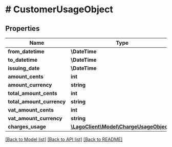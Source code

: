 # # CustomerUsageObject

## Properties

Name | Type | Description | Notes
------------ | ------------- | ------------- | -------------
**from_datetime** | **\DateTime** |  |
**to_datetime** | **\DateTime** |  |
**issuing_date** | **\DateTime** |  |
**amount_cents** | **int** |  |
**amount_currency** | **string** |  |
**total_amount_cents** | **int** |  |
**total_amount_currency** | **string** |  |
**vat_amount_cents** | **int** |  |
**vat_amount_currency** | **string** |  |
**charges_usage** | [**\LagoClient\Model\ChargeUsageObject[]**](ChargeUsageObject.md) |  |

[[Back to Model list]](../../README.md#models) [[Back to API list]](../../README.md#endpoints) [[Back to README]](../../README.md)
